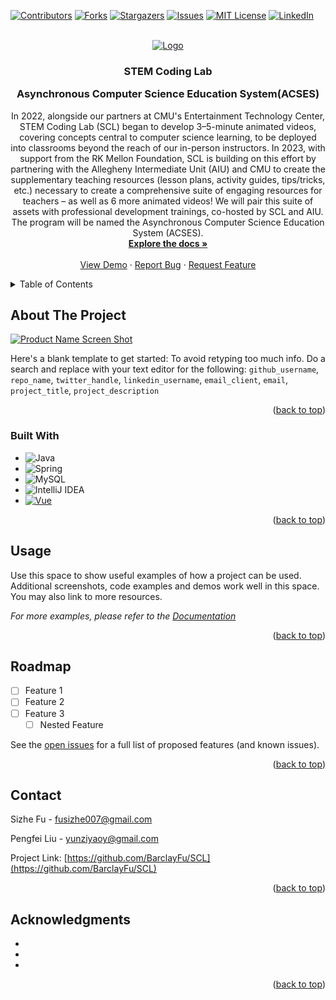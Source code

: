 <!-- Improved compatibility of back to top link: See: https://github.com/othneildrew/Best-README-Template/pull/73 -->
<a name="readme-top"></a>
<!--
*** Thanks for checking out the Best-README-Template. If you have a suggestion
*** that would make this better, please fork the repo and create a pull request
*** or simply open an issue with the tag "enhancement".
*** Don't forget to give the project a star!
*** Thanks again! Now go create something AMAZING! :D
-->



<!-- PROJECT SHIELDS -->
<!--
*** I'm using markdown "reference style" links for readability.
*** Reference links are enclosed in brackets [ ] instead of parentheses ( ).
*** See the bottom of this document for the declaration of the reference variables
*** for contributors-url, forks-url, etc. This is an optional, concise syntax you may use.
*** https://www.markdownguide.org/basic-syntax/#reference-style-links
-->
[![Contributors][contributors-shield]][contributors-url]
[![Forks][forks-shield]][forks-url]
[![Stargazers][stars-shield]][stars-url]
[![Issues][issues-shield]][issues-url]
[![MIT License][license-shield]][license-url]
[![LinkedIn][linkedin-shield]][linkedin-url]



<!-- PROJECT LOGO -->
<br />
<div align="center">
  <a href="https://github.com/github_username/repo_name">
    <img src="https://stemcodinglab.org/wp-content/uploads/thegem-logos/logo_3670de1b419d81155649606c61e2da66_2x.png" alt="Logo">
  </a>

<h3 align="center">STEM Coding Lab 

Asynchronous Computer Science Education System(ACSES)</h3>

  <p align="center">
    In 2022, alongside our partners at CMU's Entertainment Technology Center, STEM Coding Lab (SCL) began to develop 3–5-minute animated videos, covering concepts central to computer science learning, to be deployed into classrooms beyond the reach of our in-person instructors. In 2023, with support from the RK Mellon Foundation, SCL is building on this effort by partnering with the Allegheny Intermediate Unit (AIU) and CMU to create the supplementary teaching resources (lesson plans, activity guides, tips/tricks, etc.) necessary to create a comprehensive suite of engaging resources for teachers – as well as 6 more animated videos! We will pair this suite of assets with professional development trainings, co-hosted by SCL and AIU. The program will be named the Asynchronous Computer Science Education System (ACSES). 
    <br />
    <a href="https://drive.google.com/drive/folders/1BAFZ7lkx0WTJkh_h7zX5Cp0UcQGpkZYN?usp=drive_link"><strong>Explore the docs »</strong></a>
    <br />
    <br />
    <a href="https://github.com/BarclayFu/ACSES">View Demo</a>
    ·
    <a href="https://github.com/BarclayFu/ACSES/issues">Report Bug</a>
    ·
    <a href="https://github.com/BarclayFu/ACSES/issues">Request Feature</a>
  </p>
</div>



<!-- TABLE OF CONTENTS -->
<details>
  <summary>Table of Contents</summary>
  <ol>
    <li>
      <a href="#about-the-project">About The Project</a>
      <ul>
        <li><a href="#built-with">Built With</a></li>
      </ul>
    </li>
    <li><a href="#usage">Usage</a></li>
    <li><a href="#roadmap">Roadmap</a></li>
    <li><a href="#contact">Contact</a></li>
    <li><a href="#acknowledgments">Acknowledgments</a></li>
  </ol>
</details>



<!-- ABOUT THE PROJECT -->
## About The Project

[![Product Name Screen Shot][product-screenshot]](https://example.com)

Here's a blank template to get started: To avoid retyping too much info. Do a search and replace with your text editor for the following: `github_username`, `repo_name`, `twitter_handle`, `linkedin_username`, `email_client`, `email`, `project_title`, `project_description`

<p align="right">(<a href="#readme-top">back to top</a>)</p>



### Built With


* ![Java](https://img.shields.io/badge/java-%23ED8B00.svg?style=for-the-badge&logo=openjdk&logoColor=white)
* ![Spring](https://img.shields.io/badge/spring-%236DB33F.svg?style=for-the-badge&logo=spring&logoColor=white)
* ![MySQL](https://img.shields.io/badge/mysql-%2300f.svg?style=for-the-badge&logo=mysql&logoColor=white)
* ![IntelliJ IDEA](https://img.shields.io/badge/IntelliJIDEA-000000.svg?style=for-the-badge&logo=intellij-idea&logoColor=white)
* [![Vue][Vue.js]][Vue-url]

<p align="right">(<a href="#readme-top">back to top</a>)</p>


<!-- USAGE EXAMPLES -->
## Usage

Use this space to show useful examples of how a project can be used. Additional screenshots, code examples and demos work well in this space. You may also link to more resources.

_For more examples, please refer to the [Documentation](https://drive.google.com/drive/folders/1BAFZ7lkx0WTJkh_h7zX5Cp0UcQGpkZYN?usp=drive_link)_

<p align="right">(<a href="#readme-top">back to top</a>)</p>



<!-- ROADMAP -->
## Roadmap

- [ ] Feature 1
- [ ] Feature 2
- [ ] Feature 3
    - [ ] Nested Feature

See the [open issues](https://github.com/github_username/repo_name/issues) for a full list of proposed features (and known issues).

<p align="right">(<a href="#readme-top">back to top</a>)</p>


<!-- CONTACT -->
## Contact

Sizhe Fu - fusizhe007@gmail.com

Pengfei Liu - yunziyaoy@gmail.com

Project Link: [https://github.com/BarclayFu/SCL](https://github.com/BarclayFu/SCL)

<p align="right">(<a href="#readme-top">back to top</a>)</p>



<!-- ACKNOWLEDGMENTS -->
## Acknowledgments

* []()
* []()
* []()

<p align="right">(<a href="#readme-top">back to top</a>)</p>



<!-- MARKDOWN LINKS & IMAGES -->
<!-- https://www.markdownguide.org/basic-syntax/#reference-style-links -->
[contributors-shield]: https://img.shields.io/github/contributors/BarclayFu/ACSES.svg?style=for-the-badge
[contributors-url]: https://github.com/BarclayFu/ACSES/graphs/contributors
[forks-shield]: https://img.shields.io/github/forks/BarclayFu/ACSES.svg?style=for-the-badge
[forks-url]: https://github.com/BarclayFu/ACSES/network/members
[stars-shield]: https://img.shields.io/github/stars/BarclayFu/ACSES.svg?style=for-the-badge
[stars-url]: https://github.com/BarclayFu/ACSES/stargazers
[issues-shield]: https://img.shields.io/github/issues/BarclayFu/ACSES.svg?style=for-the-badge
[issues-url]: https://github.com/BarclayFu/ACSES/issues
[license-shield]: https://img.shields.io/github/license/BarclayFu/ACSES.svg?style=for-the-badge
[license-url]: https://github.com/BarclayFu/ACSES/blob/master/LICENSE.txt
[linkedin-shield]: https://img.shields.io/badge/-LinkedIn-black.svg?style=for-the-badge&logo=linkedin&colorB=555
[linkedin-url]: https://www.linkedin.com/company/stem-coding-lab-inc/
[product-screenshot]: https://placehold.co/600x400/png
[Next.js]: https://img.shields.io/badge/next.js-000000?style=for-the-badge&logo=nextdotjs&logoColor=white
[Next-url]: https://nextjs.org/
[React.js]: https://img.shields.io/badge/React-20232A?style=for-the-badge&logo=react&logoColor=61DAFB
[React-url]: https://reactjs.org/
[Vue.js]: https://img.shields.io/badge/Vue.js-35495E?style=for-the-badge&logo=vuedotjs&logoColor=4FC08D
[Vue-url]: https://vuejs.org/
[Angular.io]: https://img.shields.io/badge/Angular-DD0031?style=for-the-badge&logo=angular&logoColor=white
[Angular-url]: https://angular.io/
[Svelte.dev]: https://img.shields.io/badge/Svelte-4A4A55?style=for-the-badge&logo=svelte&logoColor=FF3E00
[Svelte-url]: https://svelte.dev/
[Laravel.com]: https://img.shields.io/badge/Laravel-FF2D20?style=for-the-badge&logo=laravel&logoColor=white
[Laravel-url]: https://laravel.com
[Bootstrap.com]: https://img.shields.io/badge/Bootstrap-563D7C?style=for-the-badge&logo=bootstrap&logoColor=white
[Bootstrap-url]: https://getbootstrap.com
[JQuery.com]: https://img.shields.io/badge/jQuery-0769AD?style=for-the-badge&logo=jquery&logoColor=white
[JQuery-url]: https://jquery.com 

